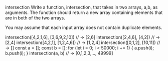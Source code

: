 intersection
Write a function, intersection, that takes in two arrays, a,b, as arguments. The function should return a new array containing elements that are in both of the two arrays.

You may assume that each input array does not contain duplicate elements.

intersection([4,2,1,6], [3,6,9,2,10]) // -> [2,6]
intersection([2,4,6], [4,2]) // -> [2,4]
intersection([4,2,1], [1,2,4,6]) // -> [1,2,4]
intersection([0,1,2], [10,11]) // -> []
const a = [];
const b = [];
for (let i = 0; i < 50000; i += 1) {
  a.push(i);
  b.push(i);
}
intersection(a, b) // -> [0,1,2,3,..., 49999]

